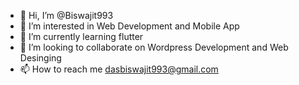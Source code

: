 - 👋 Hi, I’m @Biswajit993
- 👀 I’m interested in Web Development and Mobile App
- 🌱 I’m currently learning flutter
- 💞️ I’m looking to collaborate on Wordpress Development and Web Desinging
- 📫 How to reach me dasbiswajit993@gmail.com

<!---
Biswajit993/Biswajit993 is a ✨ special ✨ repository because its `README.md` (this file) appears on your GitHub profile.
You can click the Preview link to take a look at your changes.
--->
